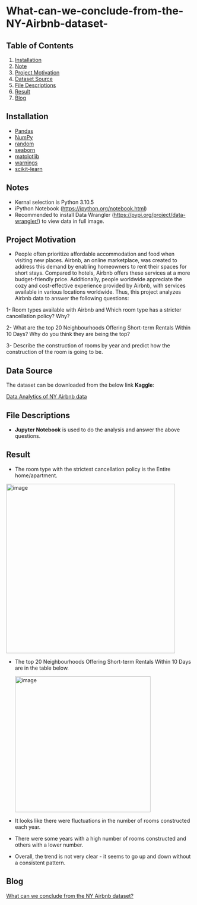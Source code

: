 # What-can-we-conclude-from-the-NY-Airbnb-dataset-

## Table of Contents

1. [Installation](Installation)
2. [Note](Note)
3. [Project Motivation](Project-Motivation)
4. [Dataset Source](Data-Source)
5. [File Descriptions](File-Descriptions)
6. [Result](Result)
7. [Blog](Blog)

## Installation

  -  [Pandas](http://pandas.pydata.org/)
  -  [NumPy](http://www.numpy.org/)
  -  [random](https://pypi.org/project/random2/#files)
  -  [seaborn](https://seaborn.pydata.org/)
  -  [matplotlib](http://matplotlib.org/) 
  -  [warnings](https://pypi.org/project/pytest-warnings/)
  -  [scikit-learn](http://scikit-learn.org/stable/)


## 	Notes
   - Kernal selection is Python 3.10.5
   - iPython Notebook (https://ipython.org/notebook.html)
   - Recommended to install Data Wrangler (https://pypi.org/project/data-wrangler/) to view data in full image.

##  Project Motivation

- People often prioritize affordable accommodation and food when visiting new places. Airbnb, an online marketplace, was created to address this demand by enabling homeowners to rent their spaces for short stays. Compared to hotels, Airbnb offers these services at a more budget-friendly price. Additionally, people worldwide appreciate the cozy and cost-effective experience provided by Airbnb, with services available in various locations worldwide. Thus, this project analyzes Airbnb data to answer the following questions:


1- Room types available with Airbnb and Which room type has a stricter cancellation policy? Why?

2- What are the top 20 Neighbourhoods Offering Short-term Rentals Within 10 Days? Why do you think they are being the top?

3- Describe the construction of rooms by year and predict how the construction of the room is going to be.


## Data Source

The dataset can be downloaded from the below link **Kaggle**:

[Data Analytics of NY Airbnb data](https://www.kaggle.com/datasets/arianazmoudeh/airbnbopendata)

## File Descriptions

- **Jupyter Notebook** is used to do the analysis and answer the above questions.


## Result

- The room type with the strictest cancellation policy is the Entire home/apartment.

<img width="455" alt="image" src="https://github.com/user-attachments/assets/3706c56a-5202-4269-a184-9dfcdf9f8250" />

- The top 20 Neighbourhoods Offering Short-term Rentals Within 10 Days are in the table below.

  <img width="365" alt="image" src="https://github.com/user-attachments/assets/3f79b27f-8350-44ef-a267-6b550bfb6022" />

-  It looks like there were fluctuations in the number of rooms constructed each year.

  * There were some years with a high number of rooms constructed and others with a lower number.

  *  Overall, the trend is not very clear - it seems to go up and down without a consistent pattern.


## Blog

[What can we conclude from the NY Airbnb dataset?](https://medium.com/@Shireen_Khalil/what-can-we-conclude-from-the-ny-airbnb-dataset-8e2161491329)






   
